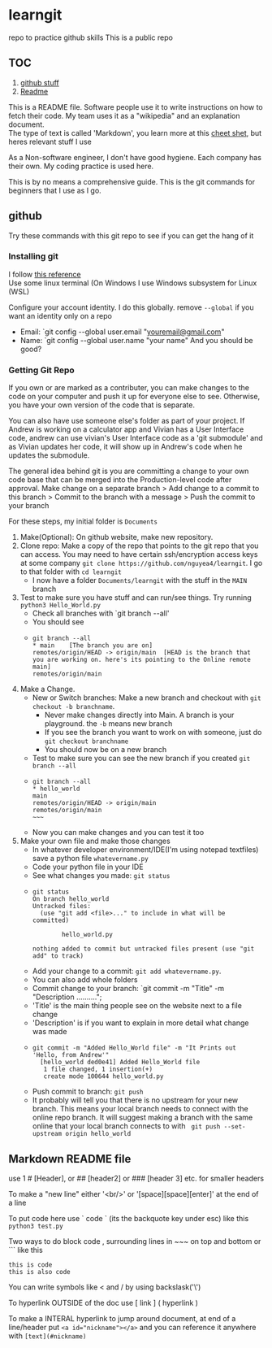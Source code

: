 # learngit
repo to practice github skills
This is a public repo

## TOC
1. [github stuff](#github)
2. [Readme](#readme)

This is a README file. Software people use it to write instructions on how to fetch their code. My team uses it as a "wikipedia" and an explanation document.  
The type of text is called 'Markdown', you learn more at this [cheet shet](https://wordpress.com/support/markdown-quick-reference/), but heres relevant stuff I use  

As a Non-software engineer, I don't have good hygiene. Each company has their own. My coding practice is used here.

This is by no means a comprehensive guide. This is the git commands for beginners that I use as I go.  


## github <a id="github"></a>
Try these commands with this git repo to see if you can get the hang of it

### Installing git
I follow [this reference](https://git-scm.com/book/en/v2/Getting-Started-Installing-Git)  
Use some linux terminal (On Windows I use Windows subsystem for Linux (WSL)  

Configure your account identity. I do this globally. remove `--global` if you want an identity only on a repo
 * Email: `git config --global user.email "youremail@gmail.com"
 * Name: `git config --global user.name "your name"
And you should be good?


### Getting Git Repo
If you own or are marked as a contributer, you can make changes to the code on your computer and push it up for everyone else to see. Otherwise, you have your own version of the code that is separate.  

You can also have use someone else's folder as part of your project. If Andrew is working on a calculator app and Vivian has a User Interface code, andrew can use vivian's User Interface code as a 'git submodule' and as Vivian updates her code, it will show up in Andrew's code when he updates the submodule.  

The general idea behind git is you are committing a change to your own code base that can be merged into the Production-level code after approval.
Make change on a separate branch > Add change to a commit to this branch > Commit to the branch with a message > Push the commit to your branch  

For these steps, my initial folder is `Documents`  

1. Make(Optional): On github website, make new repository.
2. Clone repo: Make a copy of the repo that points to the git repo that you can access. You may need to have certain ssh/encryption access keys at some company
`git clone https://github.com/nguyea4/learngit`. I go to that folder with `cd learngit`
   * I now have a folder `Documents/learngit` with the stuff in the `MAIN` branch
3. Test to make sure you have stuff and can run/see things. Try running  `python3 Hello_World.py`
   * Check all branches with `git branch --all'
   * You should see
   * ~~~
     git branch --all
     * main    [The branch you are on]
     remotes/origin/HEAD -> origin/main  [HEAD is the branch that you are working on. here's its pointing to the Online remote main]
     remotes/origin/main
     ~~~
4. Make a Change.
   * New or Switch branches: Make a new branch and checkout with `git checkout -b branchname`.
     * Never make changes directly into Main. A branch is your playground. the `-b` means new branch
     * If you see the branch you want to work on with someone, just do `git checkout branchname`
     * You should now be on a new branch
   * Test to make sure you can see the new branch if you created `git branch --all`
    *  ~~~~
       git branch --all
       * hello_world
       main
       remotes/origin/HEAD -> origin/main
       remotes/origin/main
       ~~~
    * Now you can make changes and you can test it too
5. Make your own file and make those changes
   * In whatever developer environment/IDE(I'm using notepad textfiles) save a python file `whatevername.py`
   * Code your python file in your IDE
   * See what changes you made: `git status`
    * ~~~
      git status
      On branch hello_world
      Untracked files:
        (use "git add <file>..." to include in what will be committed)
      
              hello_world.py
      
      nothing added to commit but untracked files present (use "git add" to track)
      ~~~ 
   * Add your change to a commit: `git add whatevername.py`.
    * You can also add whole folders
   * Commit change to your branch: `git commit -m "Title" -m "Description ..........";
    * 'Title' is the main thing people see on the website next to a file change
    * 'Description' is if you want to explain in more detail what change was made
    * ~~~
      git commit -m "Added Hello_World file" -m "It Prints out 'Hello, from Andrew'"
        [hello_world ded0e41] Added Hello_World file
         1 file changed, 1 insertion(+)
         create mode 100644 hello_world.py
      ~~~
   * Push commit to branch: `git push`
    *  It probably will tell you that there is no upstream for your new branch. This means your local branch needs to connect with the online repo branch. It will suggest making a branch with the same online that your local branch connects to with ` git push --set-upstream origin hello_world` 

## Markdown README file  <a id="readme"></a>
use 1 \# [Header], or  \#\# [header2] or \#\#\# [header 3] etc. for smaller headers

To make a "new line" either '\<br\/\>' or '[space][space][enter]' at the end of a line  

To put code here use \` code \` (its the backquote key under esc) like this `python3 test.py`  

Two ways to do block code , surrounding lines in \~\~\~ on top and bottom or \`\`\` like this 
~~~
this is code
this is also code
~~~

You can write symbols like \< and \/ by using backslask('\\')

To hyperlink OUTSIDE of the doc use \[ link \] \( hyperlink \)  

To make a INTERAL hyperlink to jump around document, at end of a line/header put `<a id="nickname"></a>` and you can reference it anywhere with `[text](#nickname)`

